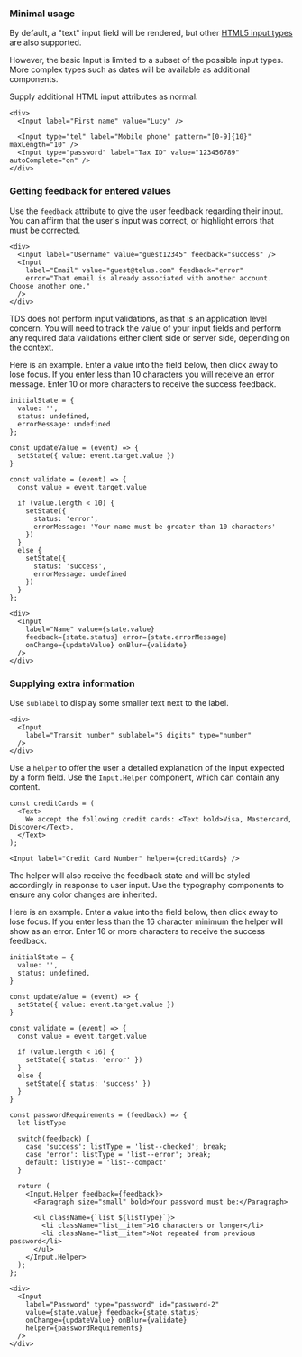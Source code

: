 ### Minimal usage

By default, a "text" input field will be rendered, but other
[HTML5 input types](https://developer.mozilla.org/en-US/docs/Web/HTML/Element/input#Form_%3Cinput%3E_types)
are also supported.

However, the basic Input is limited to a subset of the possible input types. More complex types such as dates
will be available as additional components.

Supply additional HTML input attributes as normal.

```
<div>
  <Input label="First name" value="Lucy" />

  <Input type="tel" label="Mobile phone" pattern="[0-9]{10}" maxLength="10" />
  <Input type="password" label="Tax ID" value="123456789" autoComplete="on" />
</div>
```

### Getting feedback for entered values

Use the `feedback` attribute to give the user feedback regarding their input. You can affirm that the user's input
was correct, or highlight errors that must be corrected.

```
<div>
  <Input label="Username" value="guest12345" feedback="success" />
  <Input
    label="Email" value="guest@telus.com" feedback="error"
    error="That email is already associated with another account. Choose another one."
  />
</div>
```

TDS does not perform input validations, as that is an application level concern. You will need to track the value of your
input fields and perform any required data validations either client side or server side, depending on the context.

Here is an example. Enter a value into the field below, then click away to lose focus. If you enter less than 10
characters you will receive an error message. Enter 10 or more characters to receive the success feedback.

```
initialState = {
  value: '',
  status: undefined,
  errorMessage: undefined
};

const updateValue = (event) => {
  setState({ value: event.target.value })
}

const validate = (event) => {
  const value = event.target.value

  if (value.length < 10) {
    setState({
      status: 'error',
      errorMessage: 'Your name must be greater than 10 characters'
    })
  }
  else {
    setState({
      status: 'success',
      errorMessage: undefined
    })
  }
};

<div>
  <Input
    label="Name" value={state.value}
    feedback={state.status} error={state.errorMessage}
    onChange={updateValue} onBlur={validate}
  />
</div>
```

### Supplying extra information

Use `sublabel` to display some smaller text next to the label.

```
<div>
  <Input
    label="Transit number" sublabel="5 digits" type="number"
  />
</div>
```

Use a `helper` to offer the user a detailed explanation of the input expected by a form field. Use the `Input.Helper`
component, which can contain any content.

```
const creditCards = (
  <Text>
    We accept the following credit cards: <Text bold>Visa, Mastercard, Discover</Text>.
  </Text>
);

<Input label="Credit Card Number" helper={creditCards} />
```

The helper will also receive the feedback state and will be styled accordingly in response to user input. Use the
typography components to ensure any color changes are inherited.

Here is an example. Enter a value into the field below, then click away to lose focus. If you enter less than the 16
character minimum the helper will show as an error. Enter 16 or more characters to receive the success feedback.

```
initialState = {
  value: '',
  status: undefined,
}

const updateValue = (event) => {
  setState({ value: event.target.value })
}

const validate = (event) => {
  const value = event.target.value

  if (value.length < 16) {
    setState({ status: 'error' })
  }
  else {
    setState({ status: 'success' })
  }
}

const passwordRequirements = (feedback) => {
  let listType

  switch(feedback) {
    case 'success': listType = 'list--checked'; break;
    case 'error': listType = 'list--error'; break;
    default: listType = 'list--compact'
  }

  return (
    <Input.Helper feedback={feedback}>
      <Paragraph size="small" bold>Your password must be:</Paragraph>

      <ul className={`list ${listType}`}>
        <li className="list__item">16 characters or longer</li>
        <li className="list__item">Not repeated from previous password</li>
      </ul>
    </Input.Helper>
  );
};

<div>
  <Input
    label="Password" type="password" id="password-2"
    value={state.value} feedback={state.status}
    onChange={updateValue} onBlur={validate}
    helper={passwordRequirements}
  />
</div>
```
